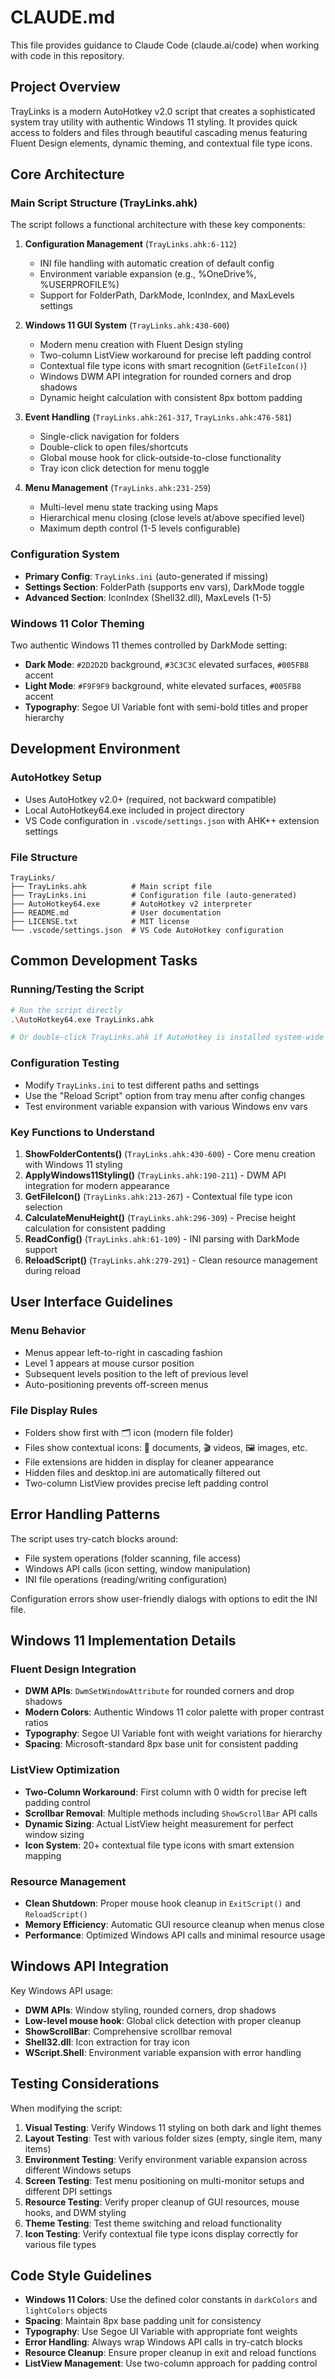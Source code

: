# CLAUDE.md

This file provides guidance to Claude Code (claude.ai/code) when working with code in this repository.

## Project Overview

TrayLinks is a modern AutoHotkey v2.0 script that creates a sophisticated system tray utility with authentic Windows 11 styling. It provides quick access to folders and files through beautiful cascading menus featuring Fluent Design elements, dynamic theming, and contextual file type icons.

## Core Architecture

### Main Script Structure (TrayLinks.ahk)
The script follows a functional architecture with these key components:

1. **Configuration Management** (`TrayLinks.ahk:6-112`)
   - INI file handling with automatic creation of default config
   - Environment variable expansion (e.g., %OneDrive%, %USERPROFILE%)
   - Support for FolderPath, DarkMode, IconIndex, and MaxLevels settings

2. **Windows 11 GUI System** (`TrayLinks.ahk:430-600`)
   - Modern menu creation with Fluent Design styling
   - Two-column ListView workaround for precise left padding control
   - Contextual file type icons with smart recognition (`GetFileIcon()`)
   - Windows DWM API integration for rounded corners and drop shadows
   - Dynamic height calculation with consistent 8px bottom padding

3. **Event Handling** (`TrayLinks.ahk:261-317`, `TrayLinks.ahk:476-581`)
   - Single-click navigation for folders
   - Double-click to open files/shortcuts
   - Global mouse hook for click-outside-to-close functionality
   - Tray icon click detection for menu toggle

4. **Menu Management** (`TrayLinks.ahk:231-259`)
   - Multi-level menu state tracking using Maps
   - Hierarchical menu closing (close levels at/above specified level)
   - Maximum depth control (1-5 levels configurable)

### Configuration System
- **Primary Config**: `TrayLinks.ini` (auto-generated if missing)
- **Settings Section**: FolderPath (supports env vars), DarkMode toggle
- **Advanced Section**: IconIndex (Shell32.dll), MaxLevels (1-5)

### Windows 11 Color Theming
Two authentic Windows 11 themes controlled by DarkMode setting:
- **Dark Mode**: `#2D2D2D` background, `#3C3C3C` elevated surfaces, `#005FB8` accent
- **Light Mode**: `#F9F9F9` background, white elevated surfaces, `#005FB8` accent
- **Typography**: Segoe UI Variable font with semi-bold titles and proper hierarchy

## Development Environment

### AutoHotkey Setup
- Uses AutoHotkey v2.0+ (required, not backward compatible)
- Local AutoHotkey64.exe included in project directory
- VS Code configuration in `.vscode/settings.json` with AHK++ extension settings

### File Structure
```
TrayLinks/
├── TrayLinks.ahk          # Main script file
├── TrayLinks.ini          # Configuration file (auto-generated)
├── AutoHotkey64.exe       # AutoHotkey v2 interpreter
├── README.md              # User documentation
├── LICENSE.txt            # MIT license
└── .vscode/settings.json  # VS Code AutoHotkey configuration
```

## Common Development Tasks

### Running/Testing the Script
```bash
# Run the script directly
.\AutoHotkey64.exe TrayLinks.ahk

# Or double-click TrayLinks.ahk if AutoHotkey is installed system-wide
```

### Configuration Testing
- Modify `TrayLinks.ini` to test different paths and settings
- Use the "Reload Script" option from tray menu after config changes
- Test environment variable expansion with various Windows env vars

### Key Functions to Understand

1. **ShowFolderContents()** (`TrayLinks.ahk:430-600`) - Core menu creation with Windows 11 styling
2. **ApplyWindows11Styling()** (`TrayLinks.ahk:190-211`) - DWM API integration for modern appearance
3. **GetFileIcon()** (`TrayLinks.ahk:213-267`) - Contextual file type icon selection
4. **CalculateMenuHeight()** (`TrayLinks.ahk:296-309`) - Precise height calculation for consistent padding
5. **ReadConfig()** (`TrayLinks.ahk:61-109`) - INI parsing with DarkMode support
6. **ReloadScript()** (`TrayLinks.ahk:279-291`) - Clean resource management during reload

## User Interface Guidelines

### Menu Behavior
- Menus appear left-to-right in cascading fashion
- Level 1 appears at mouse cursor position
- Subsequent levels position to the left of previous level
- Auto-positioning prevents off-screen menus

### File Display Rules
- Folders show first with 🗂️ icon (modern file folder)
- Files show contextual icons: 📄 documents, 🎬 videos, 🖼️ images, etc.
- File extensions are hidden in display for cleaner appearance
- Hidden files and desktop.ini are automatically filtered out
- Two-column ListView provides precise left padding control

## Error Handling Patterns

The script uses try-catch blocks around:
- File system operations (folder scanning, file access)
- Windows API calls (icon setting, window manipulation)
- INI file operations (reading/writing configuration)

Configuration errors show user-friendly dialogs with options to edit the INI file.

## Windows 11 Implementation Details

### Fluent Design Integration
- **DWM APIs**: `DwmSetWindowAttribute` for rounded corners and drop shadows
- **Modern Colors**: Authentic Windows 11 color palette with proper contrast ratios
- **Typography**: Segoe UI Variable font with weight variations for hierarchy
- **Spacing**: Microsoft-standard 8px base unit for consistent padding

### ListView Optimization
- **Two-Column Workaround**: First column with 0 width for precise left padding control
- **Scrollbar Removal**: Multiple methods including `ShowScrollBar` API calls
- **Dynamic Sizing**: Actual ListView height measurement for perfect window sizing
- **Icon System**: 20+ contextual file type icons with smart extension mapping

### Resource Management
- **Clean Shutdown**: Proper mouse hook cleanup in `ExitScript()` and `ReloadScript()`
- **Memory Efficiency**: Automatic GUI resource cleanup when menus close
- **Performance**: Optimized Windows API calls and minimal resource usage

## Windows API Integration

Key Windows API usage:
- **DWM APIs**: Window styling, rounded corners, drop shadows
- **Low-level mouse hook**: Global click detection with proper cleanup
- **ShowScrollBar**: Comprehensive scrollbar removal
- **Shell32.dll**: Icon extraction for tray icon
- **WScript.Shell**: Environment variable expansion with error handling

## Testing Considerations

When modifying the script:
1. **Visual Testing**: Verify Windows 11 styling on both dark and light themes
2. **Layout Testing**: Test with various folder sizes (empty, single item, many items)
3. **Environment Testing**: Verify environment variable expansion across different Windows setups
4. **Screen Testing**: Test menu positioning on multi-monitor setups and different DPI settings
5. **Resource Testing**: Verify proper cleanup of GUI resources, mouse hooks, and DWM styling
6. **Theme Testing**: Test theme switching and reload functionality
7. **Icon Testing**: Verify contextual file type icons display correctly for various file types

## Code Style Guidelines

- **Windows 11 Colors**: Use the defined color constants in `darkColors` and `lightColors` objects
- **Spacing**: Maintain 8px base padding unit for consistency
- **Typography**: Use Segoe UI Variable with appropriate font weights
- **Error Handling**: Always wrap Windows API calls in try-catch blocks
- **Resource Cleanup**: Ensure proper cleanup in exit and reload functions
- **ListView Management**: Use two-column approach for padding control